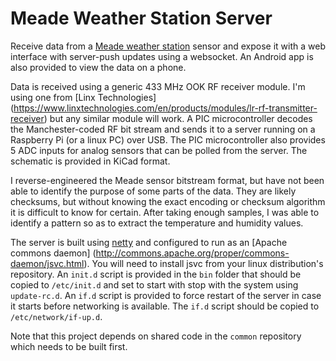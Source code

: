 Meade Weather Station Server
============================

Receive data from a [Meade weather station](http://www.meade.com/product_pages/weatherstations/weathertime/te256w.php)
sensor and expose it with a web interface with server-push updates using a websocket.
An Android app is also provided to view the data on a phone.

Data is received using a generic 433 MHz OOK RF receiver module.  I'm using one from [Linx Technologies]
(https://www.linxtechnologies.com/en/products/modules/lr-rf-transmitter-receiver) but any similar module will work.
A PIC microcontroller decodes the Manchester-coded RF bit stream and sends it to a server running on a Raspberry Pi 
(or a linux PC) over USB. The PIC microcontroller also provides 5 ADC inputs for analog sensors that can be 
polled from the server.  The schematic is provided in KiCad format.

I reverse-engineered the Meade sensor bitstream format, but have not been able to identify the purpose 
of some parts of the data.  They are likely checksums, but without knowing the exact encoding or checksum
algorithm it is difficult to know for certain. After taking enough samples, I was able to identify a 
pattern so as to extract the temperature and humidity values.

The server is built using [netty](http://netty.io/) and configured to run as an [Apache commons daemon]
(http://commons.apache.org/proper/commons-daemon/jsvc.html).  You will need to install jsvc from your linux 
distribution's repository.  An ```init.d``` script is provided in the ```bin``` folder that should be copied 
to ```/etc/init.d``` and set to start with stop with the system using ```update-rc.d```.  An ```if.d``` script 
is provided to force restart of the server in case it starts before networking is available.  The ```if.d``` 
script should be copied to ```/etc/network/if-up.d```.

Note that this project depends on shared code in the ```common``` repository which needs to be built first.
